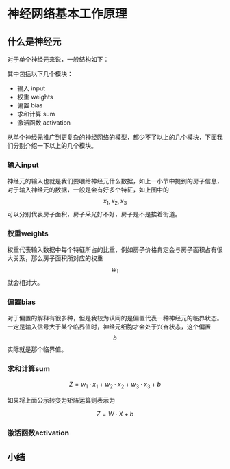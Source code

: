 # 神经网络基本工作原理

## 什么是神经元

对于单个神经元来说，一般结构如下：



其中包括以下几个模块：

* 输入 input
* 权重 weights
* 偏置 bias
* 求和计算 sum
* 激活函数 activation

从单个神经元推广到更复杂的神经网络的模型，都少不了以上的几个模块，下面我们分别介绍一下以上的几个模块。

### 输入input

神经元的输入也就是我们要喂给神经元什么数据，如上一小节中提到的房子信息，对于输入神经元的数据，一般是会有好多个特征，如上图中的$$x_1,x_2,x_3$$可以分别代表房子面积，房子采光好不好，房子是不是挨着街道。

### 权重weights

权重代表输入数据中每个特征所占的比重，例如房子价格肯定会与房子面积占有很大关系，那么房子面积所对应的权重$$w_1$$就会相对大。

### 偏置bias

对于偏置的解释有很多种，但是我较为认同的是偏置代表一种神经元的临界状态。一定是输入信号大于某个临界值时，神经元细胞才会处于兴奋状态，这个偏置$$b$$实际就是那个临界值。

### 求和计算sum

$$
Z=w_1 · x_1+w_2⋅x_2+w_3⋅x_3+b
$$

如果将上面公示转变为矩阵运算则表示为

$$
Z = W · X + b
$$

### **激活函数activation**





## 小结



